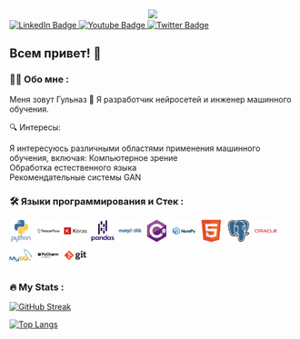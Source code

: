 <div id="header" align="center">
  <img src="https://i.giphy.com/media/v1.Y2lkPTc5MGI3NjExeTl6ODhoZnUzYmRsMHhkZmI0cXRlaTk2cDBia2lwdnhvM2czNG5kNyZlcD12MV9pbnRlcm5hbF9naWZfYnlfaWQmY3Q9Zw/ua7vVw9awZKWwLSYpW/giphy.gif" width="300"/>
</div>

<div id="badges">
  <a href="your-linkedin-URL">
    <img src="https://img.shields.io/badge/LinkedIn-blue?style=for-the-badge&logo=linkedin&logoColor=white" alt="LinkedIn Badge"/>
  </a>
  <a href="your-youtube-URL">
    <img src="https://img.shields.io/badge/YouTube-red?style=for-the-badge&logo=youtube&logoColor=white" alt="Youtube Badge"/>
  </a>
  <a href="your-twitter-URL">
    <img src="https://img.shields.io/badge/Twitter-blue?style=for-the-badge&logo=twitter&logoColor=white" alt="Twitter Badge"/>
  </a>
</div>

## Всем привет! 👋
### :woman_technologist: Обо мне :
Меня зовут Гульназ
:telescope: Я разработчик нейросетей и инженер машинного обучения.

🔍 Интересы:

Я интересуюсь различными областями применения машинного обучения, включая:
Компьютерное зрение  
Обработка естественного языка  
Рекомендательные системы
GAN

### :hammer_and_wrench: Языки программирования и Стек :
<div>
  <img src="https://github.com/devicons/devicon/blob/master/icons/python/python-original-wordmark.svg" title="Python" alt="Python" width="40" height="40"/>&nbsp;
  <img src="https://github.com/devicons/devicon/blob/master/icons/tensorflow/tensorflow-line-wordmark.svg" title="Tensorflow" alt="Tensorflow" width="40" height="40"/>&nbsp;
  <img src="https://github.com/devicons/devicon/blob/master/icons/keras/keras-original-wordmark.svg" title="Keras" alt="Keras" width="40" height="40"/>&nbsp;
  <img src="https://github.com/devicons/devicon/blob/master/icons/pandas/pandas-original-wordmark.svg" title="Pandas" alt="Pandas" width="40" height="40"/>&nbsp;
  <img src="https://github.com/devicons/devicon/blob/master/icons/matplotlib/matplotlib-original-wordmark.svg" title="Matplotlib" alt="Matplotlib" width="40" height="40"/>&nbsp;
  <img src="https://github.com/devicons/devicon/blob/master/icons/csharp/csharp-original.svg" title="C#" alt="C# " width="40" height="40"/>&nbsp;
  <img src="https://github.com/devicons/devicon/blob/master/icons/numpy/numpy-original-wordmark.svg"  title="Numpy" alt="Numpy" width="40" height="40"/>&nbsp;
  <img src="https://github.com/devicons/devicon/blob/master/icons/html5/html5-original.svg" title="HTML5" alt="HTML" width="40" height="40"/>&nbsp;
  <img src="https://github.com/devicons/devicon/blob/master/icons/postgresql/postgresql-original.svg" title="Postgresql" alt="Postgresql" width="40" height="40"/>&nbsp;
  <img src="https://github.com/devicons/devicon/blob/master/icons/oracle/oracle-original.svg" title="Oracle" alt="Oracle" width="40" height="40"/>&nbsp;
  <img src="https://github.com/devicons/devicon/blob/master/icons/mysql/mysql-original-wordmark.svg" title="MySQL"  alt="MySQL" width="40" height="40"/>&nbsp;
  <img src="https://github.com/devicons/devicon/blob/master/icons/pycharm/pycharm-original-wordmark.svg" title="PyCharm" alt="PyCharm" width="40" height="40"/>&nbsp;
  <img src="https://github.com/devicons/devicon/blob/master/icons/git/git-original-wordmark.svg" title="Git" **alt="Git" width="40" height="40"/>
</div>

### :fire: My Stats : 
[![GitHub Streak](http://github-readme-streak-stats.herokuapp.com?user=GulnazaS&theme=light&background=000000)](https://git.io/streak-stats)

[![Top Langs](https://github-readme-stats.vercel.app/api/top-langs/?username=GulnazaS&layout=compact&theme=vision-friendly-dark)](https://github.com/anuraghazra/github-readme-stats)
